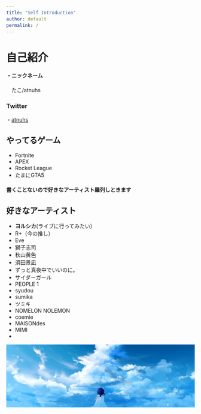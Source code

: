 ```yaml
---
title: "Self Introduction"
author: default
permalink: /
---
```




# 自己紹介  
#### ・ニックネーム
　たこ/atnuhs
### Twitter 
・[atnuhs](https://twitter.com/Oct3_14)  
  
## やってるゲーム  
- Fortnite  
- APEX
- Rocket League
- たまにGTA5  


#### 書くことないので好きなアーティスト羅列しときます
  
## 好きなアーティスト
 - **ヨルシカ**(ライブに行ってみたい）
 - R+（今の推し）
 - Eve
 - 獅子志司
 - 秋山黄色
 - 須田景凪
 - ずっと真夜中でいいのに。
 - サイダーガール
 - PEOPLE 1
 - syudou
 - sumika
 - ツミキ
 - NOMELON NOLEMON
 - coemie
 - MAISONdes
 - MIMI
 - 
![image](assets/images/icons/1500x500.jpeg)
